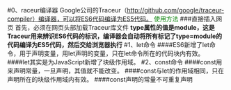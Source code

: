 #0、raceur编译器
	Google公司的Traceur（http://github.com/google/traceur-compiler）编译器，可以将ES6代码编译为ES5代码。
	<font color="green">使用方法</font>
	###直接插入网页
	首先，必须在网页头部加载Traceur库文件
	<script src = "http://google.github.io/traceur-compiler/bin/traceur.js" type="text/javascript"></script>
	<script src="http://google.github.io/traceur-compiler/src/bootstrap.js" type="text/javascript"></script>
	<script>
		traceur.options.experimental = true;
	</script>
	<script type="module">
		//ES6代码
	</script>
	**type属性的值是module，这是Traceur用来辨识ES6代码的标识，编译器会自动将所有标记了type=module的代码编译为ES5代码，然后交给浏览器执行**
#1、let命令
    ####ES6新增了let命令，用于声明变量，用let声明的变量，只在let命令所在的代码块内有效。
    ####let其实是为JavaScript新增了块级作用域。
#2、const命令
    ####const用来声明常量，一旦声明，其值就不能改变。
    ####const与let的作用域相同，只在声明所在的块级作用域内有效。
    ####const声明的常量不可重复声明